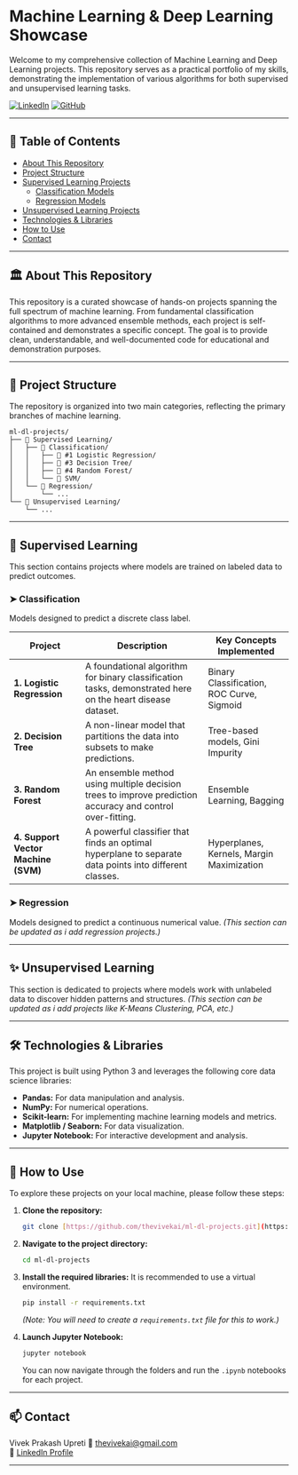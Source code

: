 # Machine Learning & Deep Learning Showcase

Welcome to my comprehensive collection of Machine Learning and Deep Learning projects. This repository serves as a practical portfolio of my skills, demonstrating the implementation of various algorithms for both supervised and unsupervised learning tasks.

[![LinkedIn](https://img.shields.io/badge/LinkedIn-thevivekai-blue?style=flat&logo=linkedin)](https://www.linkedin.com/in/thevivekai/)
[![GitHub](https://img.shields.io/badge/GitHub-thevivekai-lightgrey?style=flat&logo=github)](https://github.com/thevivekai)

---

## 📖 Table of Contents

* [About This Repository](#-about-this-repository)
* [Project Structure](#-project-structure)
* [Supervised Learning Projects](#-supervised-learning)
    * [Classification Models](#-classification)
    * [Regression Models](#-regression)
* [Unsupervised Learning Projects](#-unsupervised-learning)
* [Technologies & Libraries](#-technologies--libraries)
* [How to Use](#-how-to-use)
* [Contact](#-contact)

---

## 🏛️ About This Repository

This repository is a curated showcase of hands-on projects spanning the full spectrum of machine learning. From fundamental classification algorithms to more advanced ensemble methods, each project is self-contained and demonstrates a specific concept. The goal is to provide clean, understandable, and well-documented code for educational and demonstration purposes.

---

## 📂 Project Structure

The repository is organized into two main categories, reflecting the primary branches of machine learning.

```
ml-dl-projects/
├── 📁 Supervised Learning/
│   ├── 📁 Classification/
│   │   ├── 📁 #1 Logistic Regression/
│   │   ├── 📁 #3 Decision Tree/
│   │   ├── 📁 #4 Random Forest/
│   │   └── 📁 SVM/
│   └── 📁 Regression/
│       └── ...
└── 📁 Unsupervised Learning/
    └── ...
```

---

## 🧠 Supervised Learning

This section contains projects where models are trained on labeled data to predict outcomes.

### ➤ Classification

Models designed to predict a discrete class label.

| Project                               | Description                                                                                             | Key Concepts Implemented                  |
| ------------------------------------- | ------------------------------------------------------------------------------------------------------- | ----------------------------------------- |
| **1. Logistic Regression** | A foundational algorithm for binary classification tasks, demonstrated here on the heart disease dataset. | Binary Classification, ROC Curve, Sigmoid |
| **2. Decision Tree** | A non-linear model that partitions the data into subsets to make predictions.                             | Tree-based models, Gini Impurity          |
| **3. Random Forest** | An ensemble method using multiple decision trees to improve prediction accuracy and control over-fitting. | Ensemble Learning, Bagging                |
| **4. Support Vector Machine (SVM)** | A powerful classifier that finds an optimal hyperplane to separate data points into different classes.    | Hyperplanes, Kernels, Margin Maximization |

### ➤ Regression

Models designed to predict a continuous numerical value.
*(This section can be updated as i add regression projects.)*

---

## ✨ Unsupervised Learning

This section is dedicated to projects where models work with unlabeled data to discover hidden patterns and structures.
*(This section can be updated as i add projects like K-Means Clustering, PCA, etc.)*

---

## 🛠️ Technologies & Libraries

This project is built using Python 3 and leverages the following core data science libraries:

* **Pandas:** For data manipulation and analysis.
* **NumPy:** For numerical operations.
* **Scikit-learn:** For implementing machine learning models and metrics.
* **Matplotlib / Seaborn:** For data visualization.
* **Jupyter Notebook:** For interactive development and analysis.

---

## 🚀 How to Use

To explore these projects on your local machine, please follow these steps:

1.  **Clone the repository:**
    ```bash
    git clone [https://github.com/thevivekai/ml-dl-projects.git](https://github.com/thevivekai/ml-dl-projects.git)
    ```

2.  **Navigate to the project directory:**
    ```bash
    cd ml-dl-projects
    ```

3.  **Install the required libraries:**
    It is recommended to use a virtual environment.
    ```bash
    pip install -r requirements.txt
    ```
    *(Note: You will need to create a `requirements.txt` file for this to work.)*

4.  **Launch Jupyter Notebook:**
    ```bash
    jupyter notebook
    ```
    You can now navigate through the folders and run the `.ipynb` notebooks for each project.

---

## 📫 Contact

Vivek Prakash Upreti
📧 thevivekai@gmail.com  
🔗 [LinkedIn Profile](https://www.linkedin.com/in/thevivekai/)

---
